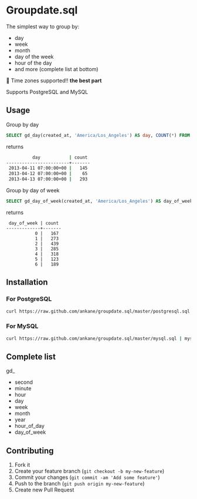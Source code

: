 # Groupdate.sql

The simplest way to group by:

- day
- week
- month
- day of the week
- hour of the day
- and more (complete list at bottom)

:tada: Time zones supported!! **the best part**

Supports PostgreSQL and MySQL

## Usage

Group by day

```sql
SELECT gd_day(created_at, 'America/Los_Angeles') AS day, COUNT(*) FROM users GROUP BY day;
```

returns

```sh
          day           | count
------------------------+-------
 2013-04-11 07:00:00+00 |   145
 2013-04-12 07:00:00+00 |    65
 2013-04-13 07:00:00+00 |   293
```

Group by day of week

```sql
SELECT gd_day_of_week(created_at, 'America/Los_Angeles') AS day_of_week, COUNT(*) FROM orders GROUP BY day_of_week;
```

returns

```
 day_of_week | count
-------------+-------
           0 |   167
           1 |   273
           2 |   439
           3 |   285
           4 |   318
           5 |   123
           6 |   189
```

## Installation

### For PostgreSQL

```sh
curl https://raw.github.com/ankane/groupdate.sql/master/postgresql.sql | psql db_name
```

### For MySQL

```sh
curl https://raw.github.com/ankane/groupdate.sql/master/mysql.sql | mysql -u root db_name
```
## Complete list

gd_

- second
- minute
- hour
- day
- week
- month
- year
- hour_of_day
- day_of_week

## Contributing

1. Fork it
2. Create your feature branch (`git checkout -b my-new-feature`)
3. Commit your changes (`git commit -am 'Add some feature'`)
4. Push to the branch (`git push origin my-new-feature`)
5. Create new Pull Request
